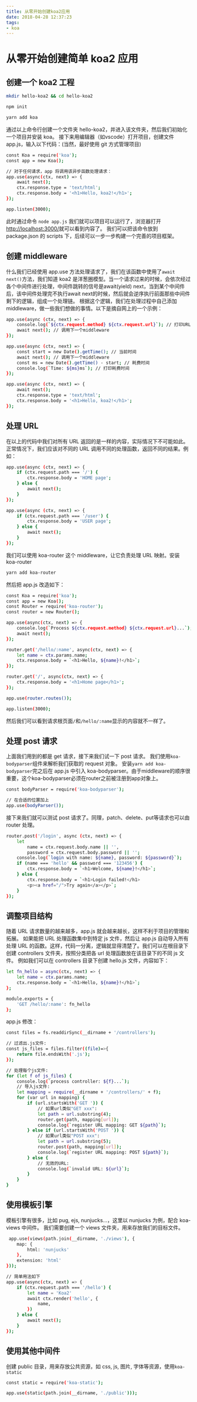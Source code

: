 ```yaml
---
title: 从零开始创建koa2应用
date: 2018-04-28 12:37:23
tags:
- koa
---
```

# 从零开始创建简单 koa2 应用

## 创建一个 koa2 工程

```bash
mkdir hello-koa2 && cd hello-koa2

npm init

yarn add koa
```

通过以上命令行创建一个文件夹 hello-koa2，并进入该文件夹，然后我们初始化一个项目并安装 koa。
接下来用编辑器（如vscode）打开项目，创建文件app.js，输入以下代码：(当然，最好使用 git 方式管理项目)
<!-- more -->

```bash
const Koa = require('koa');
const app = new Koa();

// 对于任何请求，app 将调用该异步函数处理请求：
app.use(async(ctx, next) => {
    await next();
    ctx.response.type = 'text/html';
    ctx.response.body = '<h1>Hello, koa2!</h1>';
});

app.listen(3000);
```

此时通过命令 `node app.js` 我们就可以项目可以运行了，浏览器打开[http://localhost:3000/](http://localhost:3000/)就可以看到内容了。
我们可以把该命令放到 package.json 的 scripts 下，后续可以一步一步构建一个完善的项目框架。

## 创建 middleware

什么我们已经使用 app.use 方法处理请求了，我们在该函数中使用了`await next()`方法，我们知道 koa2 是洋葱圈模型。当一个请求过来的时候，会依次经过各个中间件进行处理，中间件跳转的信号是await(yield) next，当到某个中间件后，该中间件处理完不执行await next的时候，然后就会逆序执行前面那些中间件剩下的逻辑，组成一个处理链。
根据这个逻辑，我们在处理过程中自己添加 middleware，做一些我们想做的事情。以下是摘自网上的一个示例：

```bash
app.use(async (ctx, next) => {
    console.log(`${ctx.request.method} ${ctx.request.url}`); // 打印URL
    await next(); // 调用下一个middleware
});

app.use(async (ctx, next) => {
    const start = new Date().getTime(); // 当前时间
    await next(); // 调用下一个middleware
    const ms = new Date().getTime() - start; // 耗费时间
    console.log(`Time: ${ms}ms`); // 打印耗费时间
});

app.use(async (ctx, next) => {
    await next();
    ctx.response.type = 'text/html';
    ctx.response.body = '<h1>Hello, koa2!</h1>';
});
```

## 处理 URL

在以上的代码中我们对所有 URL 返回的是一样的内容，实际情况下不可能如此。正常情况下，我们应该对不同的 URL 调用不同的处理函数，返回不同的结果。例如：

```bash
app.use(async (ctx, next) => {
    if (ctx.request.path === '/') {
        ctx.response.body = 'HOME page';
    } else {
        await next();
    }
});

app.use(async (ctx, next) => {
    if (ctx.request.path === '/user') {
        ctx.response.body = 'USER page';
    } else {
        await next();
    }
});
```

我们可以使用 koa-router 这个 middleware，让它负责处理 URL 映射。安装 koa-router

```bash
yarn add koa-router
```

然后把 app.js 改造如下：

```bash
const Koa = require('koa');
const app = new Koa();
const Router = require('koa-router');
const router = new Router();

app.use(async(ctx, next) => {
    console.log(`Process ${ctx.request.method} ${ctx.request.url}...`);
    await next();
});

router.get('/hello/:name', async(ctx, next) => {
    let name = ctx.params.name;
    ctx.response.body = `<h1>Hello, ${name}!</h1>`;
});

router.get('/', async(ctx, next) => {
    ctx.response.body = '<h1>Home page</h1>';
});

app.use(router.routes());

app.listen(3000);
```

然后我们可以看到请求根页面`/`和`/hello/:name`显示的内容就不一样了。

## 处理 post 请求

上面我们用到的都是 get 请求，接下来我们试一下 post 请求。
我们使用`koa-bodyparser`组件来解析我们获取的 request 对象。 安装`yarn add koa-bodyparser`完之后在 app.js 中引入 koa-bodyparser。由于middleware的顺序很重要，这个koa-bodyparser必须在router之前被注册到app对象上。

```bash
const bodyParser = require('koa-bodyparser');

// 在合适的位置加上
app.use(bodyParser());
```

接下来我们就可以测试 post 请求了。同理，patch、delete、put等请求也可以由 router 处理。

```bash
router.post('/login', async (ctx, next) => {
    let
        name = ctx.request.body.name || '',
        password = ctx.request.body.password || '';
    console.log(`login with name: ${name}, password: ${password}`);
    if (name === 'hello' && password === '123456') {
        ctx.response.body = `<h1>Welcome, ${name}!</h1>`;
    } else {
        ctx.response.body = `<h1>Login failed!</h1>
        <p><a href="/">Try again</a></p>`;
    }
});
```

## 调整项目结构

随着 URL 请求数量的越来越多，app.js 就会越来越长，这样不利于项目的管理和拓展。
如果能把 URL 处理函数集中到特定 js 文件，然后让 app.js 自动导入所有处理 URL 的函数。这样，代码一分离，逻辑就显得清楚了。我们可以在根目录下创建 controllers 文件夹，按照分类把各 url 处理函数放在该目录下的不同 js 文件。
例如我们可以在 controllers 目录下创建 hello.js 文件，内容如下：

```bash
let fn_hello = async(ctx, next) => {
    let name = ctx.params.name;
    ctx.response.body = `<h1>Hello, ${name}!</h1>`;
};

module.exports = {
    'GET /hello/:name': fn_hello
};
```

app.js 修改：

```bash
const files = fs.readdirSync(__dirname + '/controllers');

// 过滤出.js文件:
const js_files = files.filter((file)=>{
    return file.endsWith('.js');
});

// 处理每个js文件:
for (let f of js_files) {
    console.log(`process controller: ${f}...`);
    // 导入js文件:
    let mapping = require(__dirname + '/controllers/' + f);
    for (var url in mapping) {
        if (url.startsWith('GET ')) {
            // 如果url类似"GET xxx":
            let path = url.substring(4);
            router.get(path, mapping[url]);
            console.log(`register URL mapping: GET ${path}`);
        } else if (url.startsWith('POST ')) {
            // 如果url类似"POST xxx":
            let path = url.substring(5);
            router.post(path, mapping[url]);
            console.log(`register URL mapping: POST ${path}`);
        } else {
            // 无效的URL:
            console.log(`invalid URL: ${url}`);
        }
    }
}

```

## 使用模板引擎

模板引擎有很多，比如 pug, ejs, nunjucks...，这里以 nunjucks 为例，配合 koa-views 中间件。
我们需要创建一个 views 文件夹，用来存放我们的目标文件。

```bash
 app.use(views(path.join(__dirname, './views'), {
    map: {
        html: 'nunjucks'
    },
    extension: 'html'
}));

// 简单用法如下
app.use(async(ctx, next) => {
    if (ctx.request.path === '/hello') {
        let name = 'Koa2'
        await ctx.render('hello', {
            name,
        })
    } else {
        await next();
    }
});
```

## 使用其他中间件

创建 public 目录，用来存放公共资源，如 css, js, 图片, 字体等资源，使用`koa-static`

```bash
const static = require('koa-static');

app.use(static(path.join(__dirname, './public')));
```